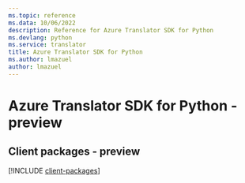 ```yaml
---
ms.topic: reference
ms.data: 10/06/2022
description: Reference for Azure Translator SDK for Python
ms.devlang: python
ms.service: translator
title: Azure Translator SDK for Python
ms.author: lmazuel
author: lmazuel
---
```

# Azure Translator SDK for Python - preview

## Client packages - preview
[!INCLUDE [client-packages](translator-client-index.md)]